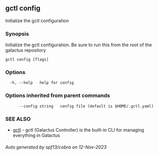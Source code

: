 ## gctl config

Initialize the gctl configuration

### Synopsis

Initialize the gctl configuration. Be sure to run
this from the root of the galactus repository

```
gctl config [flags]
```

### Options

```
  -h, --help   help for config
```

### Options inherited from parent commands

```
      --config string   config file (default is $HOME/.gctl.yaml)
```

### SEE ALSO

* [gctl](gctl.md)	 - gctl (Galactus Controller) is the built-in CLI for managing everything in Galactus

###### Auto generated by spf13/cobra on 12-Nov-2023
